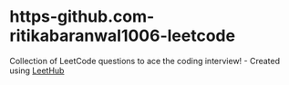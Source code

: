 # https-github.com-ritikabaranwal1006-leetcode
Collection of LeetCode questions to ace the coding interview! - Created using [LeetHub](https://github.com/QasimWani/LeetHub)
